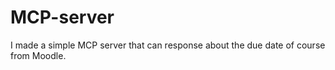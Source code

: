 # MCP-server
I made a simple MCP server that can response about the due date of course from Moodle.
